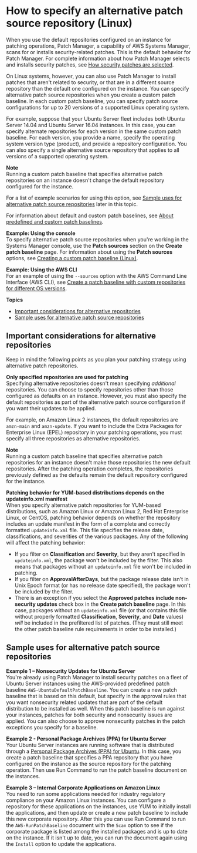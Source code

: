 # How to specify an alternative patch source repository \(Linux\)<a name="patch-manager-how-it-works-alt-source-repository"></a>

When you use the default repositories configured on an instance for patching operations, Patch Manager, a capability of AWS Systems Manager, scans for or installs security\-related patches\. This is the default behavior for Patch Manager\. For complete information about how Patch Manager selects and installs security patches, see [How security patches are selected](patch-manager-how-it-works-selection.md)\.

On Linux systems, however, you can also use Patch Manager to install patches that aren't related to security, or that are in a different source repository than the default one configured on the instance\. You can specify alternative patch source repositories when you create a custom patch baseline\. In each custom patch baseline, you can specify patch source configurations for up to 20 versions of a supported Linux operating system\. 

For example, suppose that your Ubuntu Server fleet includes both Ubuntu Server 14\.04 and Ubuntu Server 16\.04 instances\. In this case, you can specify alternate repositories for each version in the same custom patch baseline\. For each version, you provide a name, specify the operating system version type \(product\), and provide a repository configuration\. You can also specify a single alternative source repository that applies to all versions of a supported operating system\.

**Note**  
Running a custom patch baseline that specifies alternative patch repositories on an instance doesn't change the default repository configured for the instance\.

For a list of example scenarios for using this option, see [Sample uses for alternative patch source repositories](#patch-manager-how-it-works-alt-source-repository-examples) later in this topic\.

For information about default and custom patch baselines, see [About predefined and custom patch baselines](sysman-patch-baselines.md)\.

**Example: Using the console**  
To specify alternative patch source repositories when you're working in the Systems Manager console, use the **Patch sources** section on the **Create patch baseline** page\. For information about using the **Patch sources** options, see [Creating a custom patch baseline \(Linux\)](create-baseline-console-linux.md)\.

**Example: Using the AWS CLI**  
For an example of using the `--sources` option with the AWS Command Line Interface \(AWS CLI\), see [Create a patch baseline with custom repositories for different OS versions](patch-manager-cli-commands.md#patch-manager-cli-commands-create-patch-baseline-mult-sources)\.

**Topics**
+ [Important considerations for alternative repositories](#alt-source-repository-important)
+ [Sample uses for alternative patch source repositories](#patch-manager-how-it-works-alt-source-repository-examples)

## Important considerations for alternative repositories<a name="alt-source-repository-important"></a>

Keep in mind the following points as you plan your patching strategy using alternative patch repositories\.

**Only specified repositories are used for patching**  
Specifying alternative repositories doesn't mean specifying *additional* repositories\. You can choose to specify repositories other than those configured as defaults on an instance\. However, you must also specify the default repositories as part of the alternative patch source configuration if you want their updates to be applied\.

For example, on Amazon Linux 2 instances, the default repositories are `amzn-main` and `amzn-update`\. If you want to include the Extra Packages for Enterprise Linux \(EPEL\) repository in your patching operations, you must specify all three repositories as alternative repositories\.

**Note**  
Running a custom patch baseline that specifies alternative patch repositories for an instance doesn't make those repositories the new default repositories\. After the patching operation completes, the repositories previously defined as the defaults remain the default repository configured for the instance\.

**Patching behavior for YUM\-based distributions depends on the updateinfo\.xml manifest**  
When you specify alternative patch repositories for YUM\-based distributions, such as Amazon Linux or Amazon Linux 2, Red Hat Enterprise Linux, or CentOS, patching behavior depends on whether the repository includes an update manifest in the form of a complete and correctly formatted `updateinfo.xml` file\. This file specifies the release date, classifications, and severities of the various packages\. Any of the following will affect the patching behavior:
+ If you filter on **Classification** and **Severity**, but they aren't specified in `updateinfo.xml`, the package won't be included by the filter\. This also means that packages without an `updateinfo.xml` file won't be included in patching\.
+ If you filter on **ApprovalAfterDays**, but the package release date isn't in Unix Epoch format \(or has no release date specified\), the package won't be included by the filter\.
+ There is an exception if you select the **Approved patches include non\-security updates** check box in the **Create patch baseline** page\. In this case, packages without an `updateinfo.xml` file \(or that contains this file without properly formatted **Classification**, **Severity**, and **Date** values\) *will* be included in the prefiltered list of patches\. \(They must still meet the other patch baseline rule requirements in order to be installed\.\)

## Sample uses for alternative patch source repositories<a name="patch-manager-how-it-works-alt-source-repository-examples"></a>

**Example 1 – Nonsecurity Updates for Ubuntu Server**  
You're already using Patch Manager to install security patches on a fleet of Ubuntu Server instances using the AWS\-provided predefined patch baseline `AWS-UbuntuDefaultPatchBaseline`\. You can create a new patch baseline that is based on this default, but specify in the approval rules that you want nonsecurity related updates that are part of the default distribution to be installed as well\. When this patch baseline is run against your instances, patches for both security and nonsecurity issues are applied\. You can also choose to approve nonsecurity patches in the patch exceptions you specify for a baseline\.

**Example 2 \- Personal Package Archives \(PPA\) for Ubuntu Server**  
Your Ubuntu Server instances are running software that is distributed through a [Personal Package Archives \(PPA\) for Ubuntu](https://launchpad.net/ubuntu/+ppas)\. In this case, you create a patch baseline that specifies a PPA repository that you have configured on the instance as the source repository for the patching operation\. Then use Run Command to run the patch baseline document on the instances\.

**Example 3 – Internal Corporate Applications on Amazon Linux**  
You need to run some applications needed for industry regulatory compliance on your Amazon Linux instances\. You can configure a repository for these applications on the instances, use YUM to initially install the applications, and then update or create a new patch baseline to include this new corporate repository\. After this you can use Run Command to run the `AWS-RunPatchBaseline` document with the `Scan` option to see if the corporate package is listed among the installed packages and is up to date on the instance\. If it isn't up to date, you can run the document again using the `Install` option to update the applications\. 
